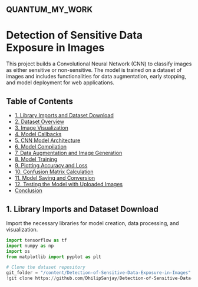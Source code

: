QUANTUM_MY_WORK 
---------------

# Detection of Sensitive Data Exposure in Images

This project builds a Convolutional Neural Network (CNN) to classify images as either sensitive or non-sensitive. The model is trained on a dataset of images and includes functionalities for data augmentation, early stopping, and model deployment for web applications.

## Table of Contents
- [1. Library Imports and Dataset Download](#1-library-imports-and-dataset-download)
- [2. Dataset Overview](#2-dataset-overview)
- [3. Image Visualization](#3-image-visualization)
- [4. Model Callbacks](#4-model-callbacks)
- [5. CNN Model Architecture](#5-cnn-model-architecture)
- [6. Model Compilation](#6-model-compilation)
- [7. Data Augmentation and Image Generation](#7-data-augmentation-and-image-generation)
- [8. Model Training](#8-model-training)
- [9. Plotting Accuracy and Loss](#9-plotting-accuracy-and-loss)
- [10. Confusion Matrix Calculation](#10-confusion-matrix-calculation)
- [11. Model Saving and Conversion](#11-model-saving-and-conversion)
- [12. Testing the Model with Uploaded Images](#12-testing-the-model-with-uploaded-images)
- [Conclusion](#conclusion)

## 1. Library Imports and Dataset Download
Import the necessary libraries for model creation, data processing, and visualization.

```python
import tensorflow as tf
import numpy as np
import os
from matplotlib import pyplot as plt

# Clone the dataset repository
git_folder = "/content/Detection-of-Sensitive-Data-Exposure-in-Images"
!git clone https://github.com/DhilipSanjay/Detection-of-Sensitive-Data-Exposure-in-Images.git
